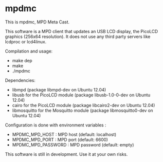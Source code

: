 mpdmc
=====

This is mpdmc, MPD Meta Cast.

This software is a MPD client that updates an USB LCD display, the PicoLCD graphics (256x64 resolution). It does not use any third party servers like lcdproc or lcd4linux.

Compilation and usage:
- make dep
- make
- ./mpdmc

Dependencies:
- libmpd (package libmpd-dev on Ubuntu 12.04)
- libusb for the PicoLCD module (package libusb-1.0-0-dev on Ubuntu 12.04)
- cairo for the PicoLCD module (package libcairo2-dev on Ubuntu 12.04)
- libmosquitto for the Mosquitto module (package libmosquitto0-dev on Ubuntu 12.04)

Configuration is done with environment variables :
- MPDMC_MPD_HOST : MPD host (default: localhost)
- MPDMC_MPD_PORT : MPD port (default: 6600)
- MPDMC_MPD_PASSWORD : MPD password (default: empty)

This software is still in development. Use it at your own risks.
